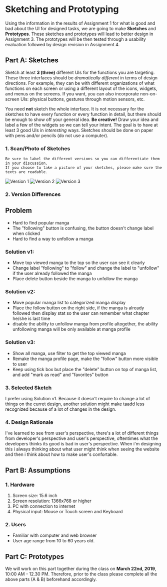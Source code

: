 # Sketching and Prototyping
Using the information in the results of Assignment 1 for what is good and bad about the UI for designed tasks, we are going to make **Sketches** and **Prototypes**. These sketches and prototypes will lead to better design in Assignment 3. The prototypes will be then tested through a usability evaluation followed by design revision in Assignment 4.

## Part A: Sketches
Sketch at least **3 (three)** different UIs for the functions you are targeting. These three interfaces should be _dramatically different_ in terms of design directions. For example, they can be with different organizations of what functions on each screen or using a different layout of the icons, widgets, and menus on the screens. If you want, you can also incorporate non-on-screen UIs: physical buttons, gestures through motion sensors, etc.

You need **not** sketch the whole interface. It is not necessary for the sketches to have every function or every function in detail, but there should be enough to show off your general idea. **Be creative!** Draw your idea and label a few of the widgets so we can tell your intent. The goal is to have at least 3 good UIs in *interesting* ways. Sketches should be done on paper with pens and/or pencils (do not use a computer).

### 1. Scan/Photo of Sketches
```
Be sure to label the different versions so you can differentiate them in your discussion. 
If you choose to take a picture of your sketches, please make sure the texts are readable.
```

![Version 1](img/randi001.jpg)
![Version 2](img/randi002.jpg)
![Version 3](img/randi003.jpg)

### 2. Version Differences
## Problem
- Hard to find popular manga
- The "following" button is confusing, the button doesn't change label when clicked
- Hard to find a way to unfollow a manga
### Solution v1:
- Move top viewed manga to the top so the user can see it clearly
- Change label "following" to "follow" and change the label to "unfollow" if the user already followed the manga
- Place delete button beside the manga to unfollow the manga
### Solution v2:
- Move popular manga list to categorized manga display
- Place the follow button on the right side, if the manga is already followed then display stat so the user can remember what chapter he/she is last time
- disable the ability to unfollow manga from profile altogether, the ability unfollowing manga will be only available at manga profile
### Solution v3:
- Show all manga, use filter to get the top viewed manga
- Remake the manga profile page, make the "follow" button more visible to user
- Keep using tick box but place the "delete" button on top of manga list, and add "mark as read" and "favorites" button
### 3. Selected Sketch
I prefer using Solution v1. Because it doesn't require to change a lot of things on the curret design, another solution might make taadd less recognized because of a lot of changes in the design.

### 4. Design Rationale
I've learned to see from user's perspective, there's a lot of different things from developer's perspective and user's perspective, oftentimes what the developers thinks its good is bad in user's perspective. When i'm designing this i always thinking about what user might think when seeing the website and then i think about how to make user's confortable.

## Part B: Assumptions
### 1. Hardware
1. Screen size: 15.6 inch
2. Screen resolution: 1366x768 or higher
3. PC with connection to internet
4. Physical input: Mouse or Touch screen and Keyboard
### 2. Users
- Familiar with computer and web browser
- User age range from 10 to 60 years old.

## Part C: Prototypes
We will work on this part together during the class on **March 22nd, 2019**, 10:00 AM - 12.30 PM. Therefore, prior to the class please complete all the above parts (A & B) beforehand accordingly.
